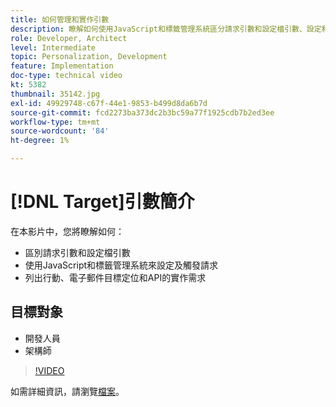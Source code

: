 ```yaml
---
title: 如何管理和實作引數
description: 瞭解如何使用JavaScript和標籤管理系統區分請求引數和設定檔引數、設定和觸發請求。 瞭解行動、電子郵件目標定位和API的實作需求。
role: Developer, Architect
level: Intermediate
topic: Personalization, Development
feature: Implementation
doc-type: technical video
kt: 5382
thumbnail: 35142.jpg
exl-id: 49929748-c67f-44e1-9853-b499d8da6b7d
source-git-commit: fcd2273ba373dc2b3bc59a77f1925cdb7b2ed3ee
workflow-type: tm+mt
source-wordcount: '84'
ht-degree: 1%

---
```


# [!DNL Target]引數簡介

在本影片中，您將瞭解如何：

* 區別請求引數和設定檔引數
* 使用JavaScript和標籤管理系統來設定及觸發請求
* 列出行動、電子郵件目標定位和API的實作需求

## 目標對象

* 開發人員
* 架構師

>[!VIDEO](https://video.tv.adobe.com/v/35142/?quality=12)

如需詳細資訊，請瀏覽[檔案](https://experienceleague.adobe.com/docs/target/using/implement-target/implementing-target.html?lang=en)。
